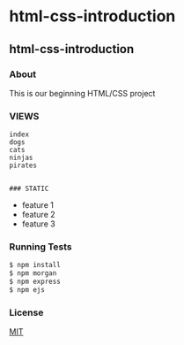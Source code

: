 html-css-introduction
=====================
## html-css-introduction

### About
This is our beginning HTML/CSS project

### VIEWS
```
index
dogs
cats
ninjas
pirates 


### STATIC
``` 
- feature 1
- feature 2
- feature 3

### Running Tests
```bash
$ npm install
$ npm morgan
$ npm express
$ npm ejs
```



### License
[MIT](LICENSE)
